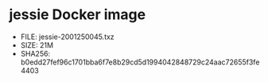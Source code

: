 # jessie Docker image

* FILE: jessie-2001250045.txz
* SIZE: 21M
* SHA256: b0edd27fef96c1701bba6f7e8b29cd5d1994042848729c24aac72655f3fe4403
